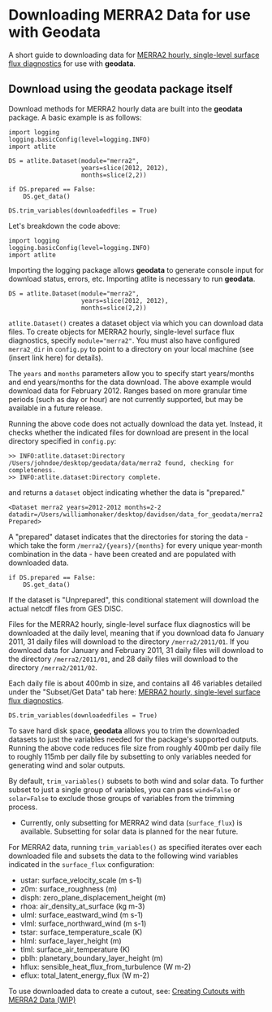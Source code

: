 # Downloading MERRA2 Data for use with Geodata

A short guide to downloading data for [MERRA2 hourly, single-level surface flux diagnostics](https://disc.gsfc.nasa.gov/datasets/M2T1NXFLX_5.12.4/summary) for use with **geodata**.

## Download using the geodata package itself

Download methods for MERRA2 hourly data are built into the **geodata** package.  A basic example is as follows:

```
import logging
logging.basicConfig(level=logging.INFO)
import atlite

DS = atlite.Dataset(module="merra2",
					years=slice(2012, 2012),
					months=slice(2,2))

if DS.prepared == False:
	DS.get_data()

DS.trim_variables(downloadedfiles = True)
```

Let's breakdown the code above:

```
import logging
logging.basicConfig(level=logging.INFO)
import atlite
```
Importing the logging package allows **geodata** to generate console input for download status, errors, etc.
Importing atlite is necessary to run **geodata**.

```
DS = atlite.Dataset(module="merra2",
					years=slice(2012, 2012),
					months=slice(2,2))
```

`atlite.Dataset()` creates a dataset object via which you can download data files.  To create objects for MERRA2 hourly, single-level surface flux diagnostics, specify `module="merra2"`.  You must also have configured `merra2_dir` in `config.py` to point to a directory on your local machine (see (insert link here) for details).

The `years` and `months` parameters allow you to specify start years/months and end years/months for the data download.  The above example would download data for February 2012.  Ranges based on more granular time periods (such as day or hour) are not currently supported, but may be available in a future release.


Running the above code does not actually download the data yet.  Instead, it checks whether the indicated files for download are present in the local directory specified in `config.py`:

```
>> INFO:atlite.dataset:Directory /Users/johndoe/desktop/geodata/data/merra2 found, checking for completeness.
>> INFO:atlite.dataset:Directory complete.
```

and returns a `dataset` object indicating whether the data is "prepared."

```
<Dataset merra2 years=2012-2012 months=2-2 datadir=/Users/williamhonaker/desktop/davidson/data_for_geodata/merra2 Prepared>
```

A "prepared" dataset indicates that the directories for storing the data - which take the form `/merra2/{years}/{months}` for every unique year-month combination in the data - have been created and are populated with downloaded data.  

```
if DS.prepared == False:
	DS.get_data()
```
If the dataset is "Unprepared", this conditional statement will download the actual netcdf files from GES DISC.

Files for the MERRA2 hourly, single-level surface flux diagnostics will be downloaded at the daily level, meaning that if you download data fo January 2011, 31 daily files will download to the directory `/merra2/2011/01`.  If you download data for January and February 2011, 31 daily files will download to the directory `/merra2/2011/01`, and 28 daily files will download to the directory `/merra2/2011/02`.

Each daily file is about 400mb in size, and contains all 46 variables detailed under the "Subset/Get Data" tab here: [MERRA2 hourly, single-level surface flux diagnostics](https://disc.gsfc.nasa.gov/datasets/M2T1NXFLX_5.12.4/summary).


```
DS.trim_variables(downloadedfiles = True)
```
To save hard disk space, **geodata** allows you to trim the downloaded datasets to just the variables needed for the package's supported outputs. Running the above code reduces file size from roughly 400mb per daily file to roughly 115mb per daily file by subsetting to only variables needed for generating wind and solar outputs.  

By default, `trim_variables()` subsets to both wind and solar data.  To further subset to just a single group of variables, you can pass `wind=False` or `solar=False` to exclude those groups of variables from the trimming process.

* Currently, only subsetting for MERRA2 wind data (`surface_flux`) is available.  Subsetting for solar data is planned for the near future.

For MERRA2 data, running `trim_variables()` as specified iterates over each downloaded file and subsets the data to the following wind variables indicated in the `surface_flux` configuration:

* ustar: surface_velocity_scale (m s-1)
* z0m: surface_roughness (m)
* disph: zero_plane_displacement_height (m)
* rhoa: air_density_at_surface (kg m-3)
* ulml: surface_eastward_wind (m s-1)
* vlml: surface_northward_wind (m s-1)
* tstar: surface_temperature_scale (K)
* hlml: surface_layer_height (m)
* tlml: surface_air_temperature (K)
* pblh: planetary_boundary_layer_height (m)
* hflux: sensible_heat_flux_from_turbulence (W m-2)
* eflux: total_latent_energy_flux (W m-2)


To use downloaded data to create a cutout, see: [Creating Cutouts with MERRA2 Data (WIP)](https://github.com/east-winds/geodata/blob/master/doc/merra2_createcutout.md)
